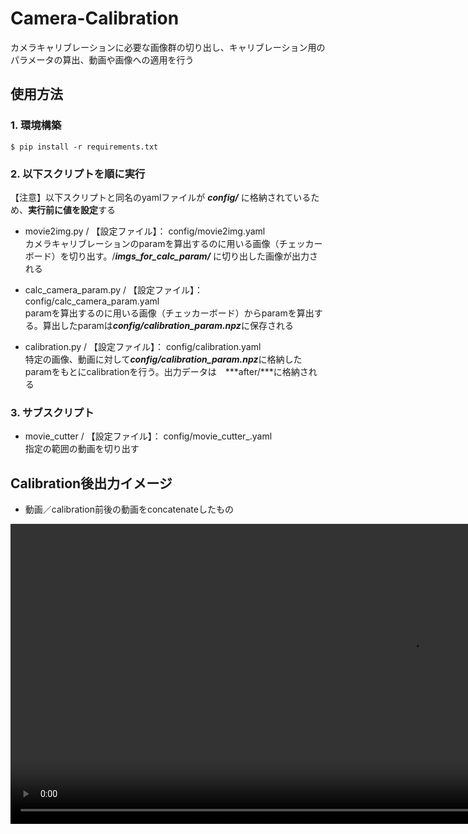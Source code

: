 # Camera-Calibration
カメラキャリブレーションに必要な画像群の切り出し、キャリブレーション用のパラメータの算出、動画や画像への適用を行う

## 使用方法
### 1. 環境構築  
```
$ pip install -r requirements.txt
```
### 2. 以下スクリプトを順に実行  
【注意】以下スクリプトと同名のyamlファイルが ***config/*** に格納されているため、**実行前に値を設定**する
- movie2img.py / 【設定ファイル】： config/movie2img.yaml  
カメラキャリブレーションのparamを算出するのに用いる画像（チェッカーボード）を切り出す。/***imgs_for_calc_param/*** に切り出した画像が出力される

- calc_camera_param.py / 【設定ファイル】： config/calc_camera_param.yaml  
paramを算出するのに用いる画像（チェッカーボード）からparamを算出する。算出したparamは***config/calibration_param.npz***に保存される

- calibration.py / 【設定ファイル】： config/calibration.yaml  
特定の画像、動画に対して***config/calibration_param.npz***に格納したparamをもとにcalibrationを行う。出力データは　***after/***に格納される

### 3. サブスクリプト
- movie_cutter / 【設定ファイル】： config/movie_cutter_.yaml  
指定の範囲の動画を切り出す

## Calibration後出力イメージ
- 動画／calibration前後の動画をconcatenateしたもの
<video width="1280" height="480" controls>
  <source src="sample/concatenated_video_20210525_11.avi" type="video/avi">
</video>